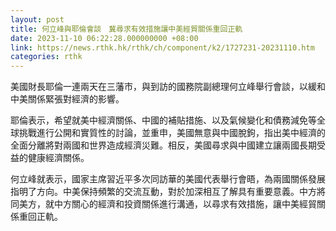 ```yaml
---
layout: post
title: 何立峰與耶倫會談　冀尋求有效措施讓中美經貿關係重回正軌
date: 2023-11-10 06:22:28.000000000 +08:00
link: https://news.rthk.hk/rthk/ch/component/k2/1727231-20231110.htm
categories: rthk
---
```


美國財長耶倫一連兩天在三藩市，與到訪的國務院副總理何立峰舉行會談，以緩和中美關係緊張對經濟的影響。

耶倫表示，希望就美中經濟關係、中國的補貼措施、以及氣候變化和債務減免等全球挑戰進行公開和實質性的討論，並重申，美國無意與中國脫鉤，指出美中經濟的全面分離將對兩國和世界造成經濟災難。相反，美國尋求與中國建立讓兩國長期受益的健康經濟關係。

何立峰就表示，國家主席習近平多次同訪華的美國代表舉行會晤，為兩國關係發展指明了方向。中美保持頻繁的交流互動，對於加深相互了解具有重要意義。中方將同美方，就中方關心的經濟和投資關係進行溝通，以尋求有效措施，讓中美經貿關係重回正軌。
